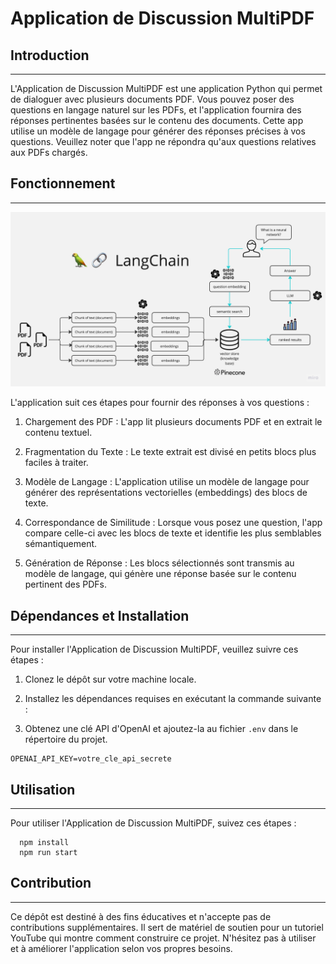 # Application de Discussion MultiPDF


## Introduction
------------
L'Application de Discussion MultiPDF est une application Python qui permet de dialoguer avec plusieurs documents PDF. Vous pouvez poser des questions en langage naturel sur les PDFs, et l'application fournira des réponses pertinentes basées sur le contenu des documents. Cette app utilise un modèle de langage pour générer des réponses précises à vos questions. Veuillez noter que l'app ne répondra qu'aux questions relatives aux PDFs chargés.

## Fonctionnement
------------

![Diagramme de l'Application de Discussion MultiPDF](./docs/PDF-LangChain.jpg)

L'application suit ces étapes pour fournir des réponses à vos questions :

1. Chargement des PDF : L'app lit plusieurs documents PDF et en extrait le contenu textuel.

2. Fragmentation du Texte : Le texte extrait est divisé en petits blocs plus faciles à traiter.

3. Modèle de Langage : L'application utilise un modèle de langage pour générer des représentations vectorielles (embeddings) des blocs de texte.

4. Correspondance de Similitude : Lorsque vous posez une question, l'app compare celle-ci avec les blocs de texte et identifie les plus semblables sémantiquement.

5. Génération de Réponse : Les blocs sélectionnés sont transmis au modèle de langage, qui génère une réponse basée sur le contenu pertinent des PDFs.

## Dépendances et Installation
----------------------------
Pour installer l'Application de Discussion MultiPDF, veuillez suivre ces étapes :

1. Clonez le dépôt sur votre machine locale.

2. Installez les dépendances requises en exécutant la commande suivante :


3. Obtenez une clé API d'OpenAI et ajoutez-la au fichier `.env` dans le répertoire du projet.
```commandline
OPENAI_API_KEY=votre_cle_api_secrete
```

## Utilisation
-----
Pour utiliser l'Application de Discussion MultiPDF, suivez ces étapes :


      npm install
      npm run start


## Contribution
------------
Ce dépôt est destiné à des fins éducatives et n'accepte pas de contributions supplémentaires. Il sert de matériel de soutien pour un tutoriel YouTube qui montre comment construire ce projet. N'hésitez pas à utiliser et à améliorer l'application selon vos propres besoins.
